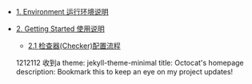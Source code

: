 - [1. Environment 运行环境说明](#1-environment-运行环境说明)
- [2. Getting Started 使用说明](#2-getting-started-使用说明)
  - [2.1 检查器(Checker)配置流程](#21-检查器checker配置流程)


  1212112 收到a 
theme: jekyll-theme-minimal
title: Octocat's homepage
description: Bookmark this to keep an eye on my project updates!
